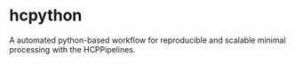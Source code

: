 # hcpython
A automated python-based workflow for reproducible and scalable minimal processing with the HCPPipelines.